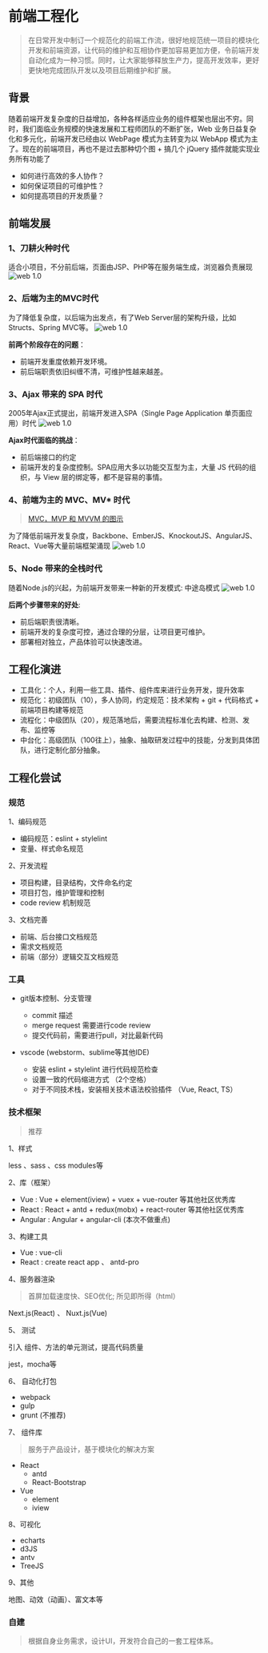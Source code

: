 # 前端工程化

> 在日常开发中制订一个规范化的前端工作流，很好地规范统一项目的模块化开发和前端资源，让代码的维护和互相协作更加容易更加方便，令前端开发自动化成为一种习惯。同时，让大家能够释放生产力，提高开发效率，更好更快地完成团队开发以及项目后期维护和扩展。

## 背景

随着前端开发复杂度的日益增加，各种各样适应业务的组件框架也层出不穷。同时，我们面临业务规模的快速发展和工程师团队的不断扩张，Web 业务日益复杂化和多元化，前端开发已经由以 WebPage 模式为主转变为以 WebApp 模式为主了。现在的前端项目，再也不是过去那种切个图 + 搞几个 jQuery 插件就能实现业务所有功能了

- 如何进行高效的多人协作？
- 如何保证项目的可维护性？
- 如何提高项目的开发质量？

## 前端发展

### 1、刀耕火种时代

适合小项目，不分前后端，页面由JSP、PHP等在服务端生成，浏览器负责展现
![web 1.0](https://raw.githubusercontent.com/NARUTOne/resources-github/master/imgs/web-1.0.png)

### 2、后端为主的MVC时代

为了降低复杂度，以后端为出发点，有了Web Server层的架构升级，比如Structs、Spring MVC等。
![web 1.0](https://raw.githubusercontent.com/NARUTOne/resources-github/master/imgs/web-mvc.png)

**前两个阶段存在的问题**：

- 前端开发重度依赖开发环境。
- 前后端职责依旧纠缠不清，可维护性越来越差。

### 3、Ajax 带来的 SPA 时代

2005年Ajax正式提出，前端开发进入SPA（Single Page Application 单页面应用）时代
![web 1.0](https://raw.githubusercontent.com/NARUTOne/resources-github/master/imgs/web-spa.png)

**Ajax时代面临的挑战**：

- 前后端接口的约定
- 前端开发的复杂度控制。SPA应用大多以功能交互型为主，大量 JS 代码的组织，与 View 层的绑定等，都不是容易的事情。

### 4、前端为主的 MVC、MV* 时代

> [MVC，MVP 和 MVVM 的图示](http://www.ruanyifeng.com/blog/2015/02/mvcmvp_mvvm.html)

为了降低前端开发复杂度，Backbone、EmberJS、KnockoutJS、AngularJS、React、Vue等大量前端框架涌现
![web 1.0](https://raw.githubusercontent.com/NARUTOne/resources-github/master/imgs/web-mvc.png)

### 5、Node 带来的全栈时代

随着Node.js的兴起，为前端开发带来一种新的开发模式: 中途岛模式
![web 1.0](https://raw.githubusercontent.com/NARUTOne/resources-github/master/imgs/web-node.png)

**后两个步骤带来的好处**:

- 前后端职责很清晰。
- 前端开发的复杂度可控，通过合理的分层，让项目更可维护。
- 部署相对独立，产品体验可以快速改进。

## 工程化演进

- 工具化：个人，利用一些工具、插件、组件库来进行业务开发，提升效率
- 规范化：初级团队（10），多人协同，约定规范：技术架构 + git + 代码格式 + 前端项目构建等规范
- 流程化：中级团队（20），规范落地后，需要流程标准化去构建、检测、发布、监控等
- 中台化：高级团队（100往上），抽象、抽取研发过程中的技能，分发到具体团队，进行定制化部分抽象。

## 工程化尝试

### 规范

1、编码规范

- 编码规范：eslint + stylelint
- 变量、样式命名规范

2、开发流程

- 项目构建，目录结构，文件命名约定
- 项目打包，维护管理和控制
- code review 机制规范

3、文档完善

- 前端、后台接口文档规范
- 需求文档规范
- 前端（部分）逻辑交互文档规范

### 工具

- git版本控制、分支管理
  - commit 描述
  - merge request 需要进行code review
  - 提交代码前，需要进行pull，对比最新代码

- vscode (webstorm、sublime等其他IDE)
  - 安装 eslint + stylelint 进行代码规范检查
  - 设置一致的代码缩进方式 （2个空格）
  - 对于不同技术栈，安装相关技术语法校验插件 （Vue, React, TS）

### 技术框架

> 推荐

1、样式

less 、sass 、css modules等

2、库（框架）

- Vue : Vue + element(iview) + vuex + vue-router 等其他社区优秀库
- React : React + antd + redux(mobx) + react-router 等其他社区优秀库
- Angular : Angular + angular-cli (本次不做重点)

3、构建工具

- Vue : vue-cli
- React : create react app 、 antd-pro

4、服务器渲染

> 首屏加载速度快、SEO优化; 所见即所得（html）

Next.js(React) 、 Nuxt.js(Vue)

5、 测试

引入 组件、方法的单元测试，提高代码质量

jest，mocha等

6、 自动化打包

- webpack
- gulp
- grunt (不推荐)

7、 组件库

> 服务于产品设计，基于模块化的解决方案

- React
  - antd
  - React-Bootstrap
- Vue
  - element
  - iview

8、可视化

- echarts
- d3JS
- antv
- TreeJS

9、其他

地图、动效（动画）、富文本等

### 自建

> 根据自身业务需求，设计UI，开发符合自己的一套工程体系。
